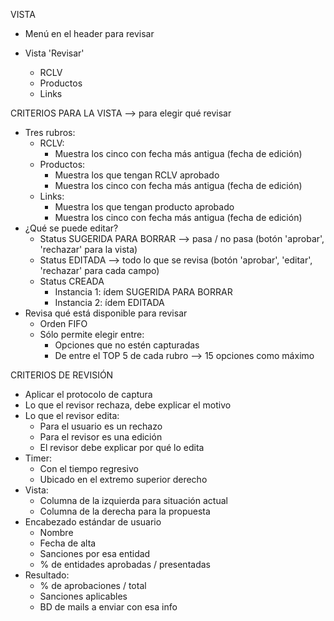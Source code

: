 VISTA
- Menú en el header para revisar
<i class="fa-solid fa-square-check"></i>

- Vista 'Revisar'
	- RCLV
	- Productos
	- Links

CRITERIOS PARA LA VISTA --> para elegir qué revisar
- Tres rubros:
	- RCLV: 
		- Muestra los cinco con fecha más antigua (fecha de edición)
	- Productos: 
		- Muestra los que tengan RCLV aprobado
		- Muestra los cinco con fecha más antigua (fecha de edición)
	- Links: 
		- Muestra los que tengan producto aprobado
		- Muestra los cinco con fecha más antigua (fecha de edición)
- ¿Qué se puede editar?
	- Status SUGERIDA PARA BORRAR --> pasa / no pasa (botón 'aprobar', 'rechazar' para la vista)
	- Status EDITADA --> todo lo que se revisa (botón 'aprobar', 'editar', 'rechazar' para cada campo)
	- Status CREADA
		- Instancia 1: ídem SUGERIDA PARA BORRAR
		- Instancia 2: ídem EDITADA
- Revisa qué está disponible para revisar
	- Orden FIFO
	- Sólo permite elegir entre:
		- Opciones que no estén capturadas
		- De entre el TOP 5 de cada rubro --> 15 opciones como máximo

CRITERIOS DE REVISIÓN
- Aplicar el protocolo de captura
- Lo que el revisor rechaza, debe explicar el motivo
- Lo que el revisor edita:
	- Para el usuario es un rechazo
	- Para el revisor es una edición
	- El revisor debe explicar por qué lo edita
- Timer:
	- Con el tiempo regresivo
	- Ubicado en el extremo superior derecho
- Vista:
	- Columna de la izquierda para situación actual
	- Columna de la derecha para la propuesta
- Encabezado estándar de usuario
	- Nombre
	- Fecha de alta
	- Sanciones por esa entidad
	- % de entidades aprobadas / presentadas
- Resultado:
	- % de aprobaciones / total
	- Sanciones aplicables
	- BD de mails a enviar con esa info
